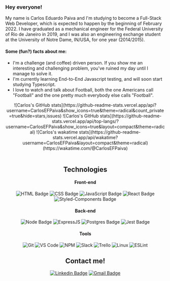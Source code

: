 ### Hey everyone!

My name is Carlos Eduardo Paiva and I'm studying to become a Full-Stack Web Developer, which is expected to happen by the beginning of February 2022.
I have graduated as a mechanical engineer for the Federal University of Rio de Janeiro in 2019, and I was also an engineering exchange student at the University of Notre Dame, IN/USA, for one year (2014/2015).

#### Some (fun?) facts about me:

- I'm a challenge (and coffee) driven person. If you show me an interesting and challenging problem, you've ruined my day until I manage to solve it.
- I'm currently learning End-to-End Javascript testing, and will soon start studying Typescript.
- I love to watch and talk about Football, both the one Americans call "Football" and the one pretty much everybody else calls "Football".

<div align="center">
  ![Carlos's GitHub stats](https://github-readme-stats.vercel.app/api?username=CarlosEFPaiva&show_icons=true&theme=radical&count_private=true&hide=stars,issues)
  ![Carlos's GitHub stats](https://github-readme-stats.vercel.app/api/top-langs/?username=CarlosEFPaiva&show_icons=true&layout=compact&theme=radical)
  ![Carlos's wakatime stats](https://github-readme-stats.vercel.app/api/wakatime?username=CarlosEFPaiva&layout=compact&theme=radical)(https://wakatime.com/@CarlosEFPaiva)
</div>

<br>

<div align="center">

## Technologies

#### **Front-end**

![HTML Badge](https://img.shields.io/badge/HTML5-E34F26?style=for-the-badge&logo=html5&logoColor=white)
![CSS Badge](https://img.shields.io/badge/CSS3-1572B6?style=for-the-badge&logo=css3&logoColor=white)
![JavaScript Badge](https://img.shields.io/badge/JavaScript-323330?style=for-the-badge&logo=javascript&logoColor=F7DF1E)
![React Badge](https://img.shields.io/badge/React-20232A?style=for-the-badge&logo=react&logoColor=61DAFB)
![Styled-Components Badge](https://img.shields.io/badge/styled--components-DB7093?style=for-the-badge&logo=styled-components&logoColor=white)

#### **Back-end**

![Node Badge](https://img.shields.io/badge/Node.js-339933?style=for-the-badge&logo=nodedotjs&logoColor=white)
![ExpressJS](https://img.shields.io/badge/Express.js-000000?style=for-the-badge&logo=express&logoColor=white)
![Postgres Badge](https://img.shields.io/badge/PostgreSQL-316192?style=for-the-badge&logo=postgresql&logoColor=white)
![Jest Badge](https://img.shields.io/badge/Jest-C21325?style=for-the-badge&logo=jest&logoColor=white)

#### **Tools**

![Git](https://img.shields.io/badge/Git-F05032?style=for-the-badge&logo=git&logoColor=white)
![VS Code](https://img.shields.io/badge/VS_Code-0078D4?style=for-the-badge&logo=visual%20studio%20code&logoColor=white)
![NPM](https://img.shields.io/badge/NPM-FFF?style=for-the-badge&logo=npm)
![Slack](https://img.shields.io/badge/Slack-4A154B?style=for-the-badge&logo=slack&logoColor=white)
![Trello](https://img.shields.io/badge/Trello-0079BF?style=for-the-badge&logo=trello&logoColor=white)
![Linux](https://img.shields.io/badge/Linux-4EAA25?style=for-the-badge&logo=linux&logoColor=white)
![ESLint](https://img.shields.io/badge/ESLint-7c7ce9?style=for-the-badge&logo=ESLint)

## Contact me!

[![Linkedin Badge](https://img.shields.io/badge/-LinkedIn-blue?style=flat-square&logo=Linkedin&logoColor=white&link=https://www.linkedin.com/in/carlos-eduardo-fernandes-paiva-3911a2119//)](https://www.linkedin.com/in/carlos-eduardo-fernandes-paiva-3911a2119//)
[![Gmail Badge](https://img.shields.io/badge/Gmail-D14836?style=for-the-badge&logo=gmail&logoColor=white)](mailto:carlosedufpaiva@poli.ufrj.br)

</div>

